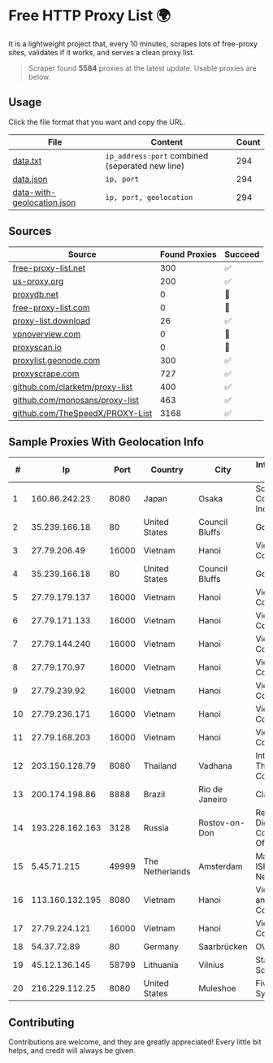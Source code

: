 
# Free HTTP Proxy List 🌍

It is a lightweight project that, every 10 minutes, scrapes lots of free-proxy sites, validates if it works, and serves a clean proxy list.


> Scraper found **5584** proxies at the latest update. Usable proxies are below.

## Usage

Click the file format that you want and copy the URL.


|File|Content|Count|
|----|-------|-----|
|[data.txt](https://raw.githubusercontent.com/themiralay/Proxy-List-World/master/data.txt)|`ip_address:port` combined (seperated new line)|294|
|[data.json](https://raw.githubusercontent.com/themiralay/Proxy-List-World/master/data.json)|`ip, port`|294|
|[data-with-geolocation.json](https://raw.githubusercontent.com/themiralay/Proxy-List-World/master/data-with-geolocation.json)|`ip, port, geolocation`|294|

## Sources

|Source|Found Proxies|Succeed|
|------|-------------|-------|
|[free-proxy-list.net](https://free-proxy-list.net)|300|✅|
|[us-proxy.org](https://www.us-proxy.org)|200|✅|
|[proxydb.net](http://proxydb.net)|0|🚫|
|[free-proxy-list.com](https://free-proxy-list.com/?page=&port=&type%5B%5D=http&type%5B%5D=https&up_time=0&search=Search)|0|🚫|
|[proxy-list.download](https://www.proxy-list.download/HTTP)|26|✅|
|[vpnoverview.com](https://vpnoverview.com/privacy/anonymous-browsing/free-proxy-servers)|0|🚫|
|[proxyscan.io](https://www.proxyscan.io)|0|🚫|
|[proxylist.geonode.com](https://proxylist.geonode.com/api/proxy-list?limit=300&page=1&sort_by=lastChecked&sort_type=desc&protocols=http,https)|300|✅|
|[proxyscrape.com](https://api.proxyscrape.com/v2/?request=displayproxies&protocol=http&timeout=10000&country=all&ssl=all&anonymity=all)|727|✅|
|[github.com/clarketm/proxy-list](https://raw.githubusercontent.com/clarketm/proxy-list/master/proxy-list-raw.txt)|400|✅|
|[github.com/monosans/proxy-list](https://raw.githubusercontent.com/monosans/proxy-list/main/proxies/http.txt)|463|✅|
|[github.com/TheSpeedX/PROXY-List](https://raw.githubusercontent.com/TheSpeedX/PROXY-List/master/http.txt)|3168|✅|


## Sample Proxies With Geolocation Info

|#|Ip|Port|Country|City|Internet Service Provider|
|-|--|----|-------|----|-------------------------|
|1|160.86.242.23|8080|Japan|Osaka|Sony Network Communications Inc|
|2|35.239.166.18|80|United States|Council Bluffs|Google LLC|
|3|27.79.206.49|16000|Vietnam|Hanoi|Viettel Corporation|
|4|35.239.166.18|80|United States|Council Bluffs|Google LLC|
|5|27.79.179.137|16000|Vietnam|Hanoi|Viettel Corporation|
|6|27.79.171.133|16000|Vietnam|Hanoi|Viettel Corporation|
|7|27.79.144.240|16000|Vietnam|Hanoi|Viettel Corporation|
|8|27.79.170.97|16000|Vietnam|Hanoi|Viettel Corporation|
|9|27.79.239.92|16000|Vietnam|Hanoi|Viettel Corporation|
|10|27.79.236.171|16000|Vietnam|Hanoi|Viettel Corporation|
|11|27.79.168.203|16000|Vietnam|Hanoi|Viettel Corporation|
|12|203.150.128.79|8080|Thailand|Vadhana|Internet Thailand Company Ltd|
|13|200.174.198.86|8888|Brazil|Rio de Janeiro|Claro S.A|
|14|193.228.162.163|3128|Russia|Rostov-on-Don|Republican Digital Communications Office LAN|
|15|5.45.71.215|49999|The Netherlands|Amsterdam|Managed by ISPIRIA Networks|
|16|113.160.132.195|8080|Vietnam|Hanoi|VietNam Post and Telecom Corporation|
|17|27.79.224.121|16000|Vietnam|Hanoi|Viettel Corporation|
|18|54.37.72.89|80|Germany|Saarbrücken|OVH SAS|
|19|45.12.136.145|58799|Lithuania|Vilnius|Stark Industries Solutions LTD|
|20|216.229.112.25|8080|United States|Muleshoe|Five Area Systems, LLC|



## Contributing

Contributions are welcome, and they are greatly appreciated! Every
little bit helps, and credit will always be given.

